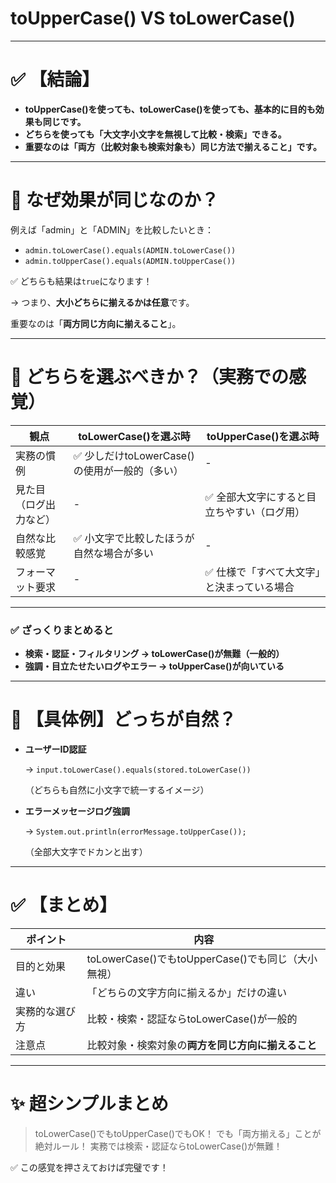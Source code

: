 # toUpperCase() VS toLowerCase()

---

# ✅ 【結論】

- **toUpperCase()を使っても、toLowerCase()を使っても、基本的に目的も効果も同じです。**
- **どちらを使っても「大文字小文字を無視して比較・検索」できる。**
- **重要なのは「両方（比較対象も検索対象も）同じ方法で揃えること」です。**

---

# 🔹 なぜ効果が同じなのか？

例えば「admin」と「ADMIN」を比較したいとき：

- `admin.toLowerCase().equals(ADMIN.toLowerCase())`
- `admin.toUpperCase().equals(ADMIN.toUpperCase())`

✅ どちらも結果は`true`になります！

→ つまり、**大小どちらに揃えるかは任意**です。

重要なのは「**両方同じ方向に揃えること**」。

---

# 🔹 どちらを選ぶべきか？（実務での感覚）

| 観点 | toLowerCase()を選ぶ時 | toUpperCase()を選ぶ時 |
| --- | --- | --- |
| 実務の慣例 | ✅ 少しだけtoLowerCase()の使用が一般的（多い） | - |
| 見た目（ログ出力など） | - | ✅ 全部大文字にすると目立ちやすい（ログ用） |
| 自然な比較感覚 | ✅ 小文字で比較したほうが自然な場合が多い | - |
| フォーマット要求 | - | ✅ 仕様で「すべて大文字」と決まっている場合 |

---

### ✅ ざっくりまとめると

- **検索・認証・フィルタリング → toLowerCase()が無難（一般的）**
- **強調・目立たせたいログやエラー → toUpperCase()が向いている**

---

# 🔸 【具体例】どっちが自然？

- **ユーザーID認証**
    
    → `input.toLowerCase().equals(stored.toLowerCase())`
    
    （どちらも自然に小文字で統一するイメージ）
    
- **エラーメッセージログ強調**
    
    → `System.out.println(errorMessage.toUpperCase());`
    
    （全部大文字でドカンと出す）
    

---

# ✅ 【まとめ】

| ポイント | 内容 |
| --- | --- |
| 目的と効果 | toLowerCase()でもtoUpperCase()でも同じ（大小無視） |
| 違い | 「どちらの文字方向に揃えるか」だけの違い |
| 実務的な選び方 | 比較・検索・認証ならtoLowerCase()が一般的 |
| 注意点 | 比較対象・検索対象の**両方を同じ方向に揃えること** |

---

# ✨ 超シンプルまとめ

> toLowerCase()でもtoUpperCase()でもOK！
でも「両方揃える」ことが絶対ルール！
実務では検索・認証ならtoLowerCase()が無難！
> 

✅ この感覚を押さえておけば完璧です！